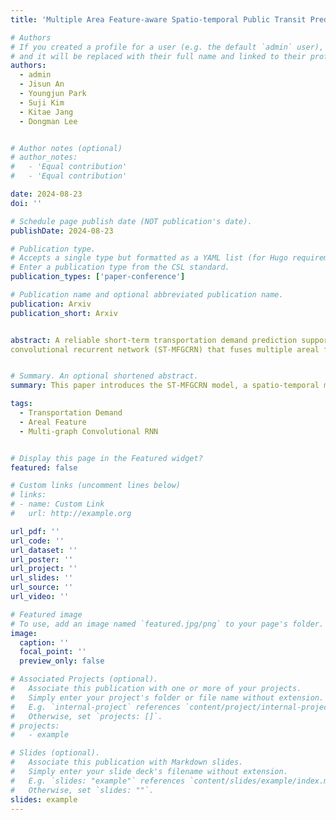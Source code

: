 ```yaml
---
title: 'Multiple Area Feature-aware Spatio-temporal Public Transit Prediction'

# Authors
# If you created a profile for a user (e.g. the default `admin` user), write the username (folder name) here
# and it will be replaced with their full name and linked to their profile.
authors:
  - admin
  - Jisun An
  - Youngjun Park
  - Suji Kim
  - Kitae Jang
  - Dongman Lee


# Author notes (optional)
# author_notes:
#   - 'Equal contribution'
#   - 'Equal contribution'

date: 2024-08-23
doi: ''

# Schedule page publish date (NOT publication's date).
publishDate: 2024-08-23

# Publication type.
# Accepts a single type but formatted as a YAML list (for Hugo requirements).
# Enter a publication type from the CSL standard.
publication_types: ['paper-conference']

# Publication name and optional abbreviated publication name.
publication: Arxiv
publication_short: Arxiv


abstract: A reliable short-term transportation demand prediction supports the authorities in improving the capability of systems by optimizing schedules, adjusting fleet sizes, and generating new transit networks. A handful of research efforts incorporate one or a few areal features while learning spatio-temporal correlation, to capture similar demand patterns between similar areas. However, urban characteristics are polymorphic, and they need to be understood by multiple areal features such as land use, sociodemographics, and place-of-interest (POI) distribution. In this paper, we propose a novel spatio-temporal multi-feature-aware graph
convolutional recurrent network (ST-MFGCRN) that fuses multiple areal features during spatio-temproal understanding. Inside ST-MFGCRN, we devise sentinel attention to calculate the areal similarity matrix by allowing each area to take partial attention if the feature is not useful. We evaluate the proposed model on two real-world transportation datasets, one with our constructed BusDJ dataset and one with benchmark TaxiBJ. Results show that our model outperforms the state-of-the-art baselines up to 7% on BusDJ and 8% on TaxiBJ dataset.


# Summary. An optional shortened abstract.
summary: This paper introduces the ST-MFGCRN model, a spatio-temporal multi-feature-aware graph convolutional recurrent network for improving public transit prediction by integrating multiple regional features and using sentinel attention to handle feature relevance, showing up to 12% and 7% improvement over state-of-the-art models on the Daejeon and TaxiBJ datasets, respectively.

tags:
  - Transportation Demand
  - Areal Feature
  - Multi-graph Convolutional RNN


# Display this page in the Featured widget?
featured: false

# Custom links (uncomment lines below)
# links:
# - name: Custom Link
#   url: http://example.org

url_pdf: ''
url_code: ''
url_dataset: ''
url_poster: ''
url_project: ''
url_slides: ''
url_source: ''
url_video: ''

# Featured image
# To use, add an image named `featured.jpg/png` to your page's folder.
image:
  caption: ''
  focal_point: ''
  preview_only: false

# Associated Projects (optional).
#   Associate this publication with one or more of your projects.
#   Simply enter your project's folder or file name without extension.
#   E.g. `internal-project` references `content/project/internal-project/index.md`.
#   Otherwise, set `projects: []`.
# projects:
#   - example

# Slides (optional).
#   Associate this publication with Markdown slides.
#   Simply enter your slide deck's filename without extension.
#   E.g. `slides: "example"` references `content/slides/example/index.md`.
#   Otherwise, set `slides: ""`.
slides: example
---
```

